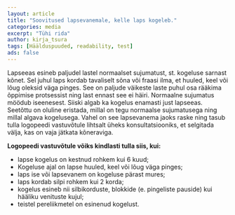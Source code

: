 ```yaml
---
layout: article
title: "Soovitused lapsevanemale, kelle laps kogeleb."
categories: media
excerpt: "Tühi rida"
author: kirja_tsura
tags: [Häälduspuuded, readability, test]
ads: false
---
```


Lapseeas esineb paljudel lastel normaalset sujumatust, st. kogeluse sarnast kõnet. Sel juhul laps kordab tavaliselt sõna või fraasi ilma, et huuled, keel või lõug oleksid väga pinges. See on paljude väikeste laste puhul osa rääkima õppimise protsessist ning last ennast see ei häiri. Normaalne sujumatus möödub iseenesest.  Siiski algab ka kogelus enamasti just lapseeas. Seetõttu on oluline eristada, millal on tegu normaalse sujumatusega ning millal algava kogelusega.  Vahel on see lapsevanema jaoks raske ning tasub tulla logopeedi vastuvõtule lihtsalt üheks konsultatsiooniks, et selgitada välja, kas on vaja jätkata kõneraviga.

**Logopeedi vastuvõtule võiks kindlasti tulla siis, kui:**

* lapse kogelus on kestnud rohkem kui 6 kuud;
* Kogeluse ajal on lapse huuled, keel või lõug väga pinges;
* laps ise või lapsevanem on kogeluse pärast mures;
* laps kordab silpi rohkem kui 2 korda;
* kogelus esineb nii silbikorduste, blokkide (e. pingeliste pauside) kui  hääliku venituste kujul;
* teistel pereliikmetel on esinenud kogelust.
